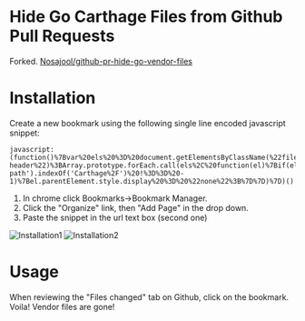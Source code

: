 # Hide Go Carthage Files from Github Pull Requests

Forked.  [Nosajool/github-pr-hide-go-vendor-files](https://github.com/Nosajool/github-pr-hide-go-vendor-files) 

# Installation



Create a new bookmark using the following single line encoded javascript snippet:

```
javascript:(function()%7Bvar%20els%20%3D%20document.getElementsByClassName(%22file-header%22)%3BArray.prototype.forEach.call(els%2C%20function(el)%7Bif(el.getAttribute('data-path').indexOf('Carthage%2F')%20!%3D%3D%20-1)%7Bel.parentElement.style.display%20%3D%20%22none%22%3B%7D%7D)%7D)()
```

1. In chrome click Bookmarks->Bookmark Manager.
2. Click the "Organize" link, then "Add Page" in the drop down.
3. Paste the snippet in the url text box (second one)


![Installation1](screenshots/installation1.png)
![Installation2](screenshots/installation2.png)

# Usage

When reviewing the "Files changed" tab on Github, click on the bookmark. Voila! Vendor files are gone!
